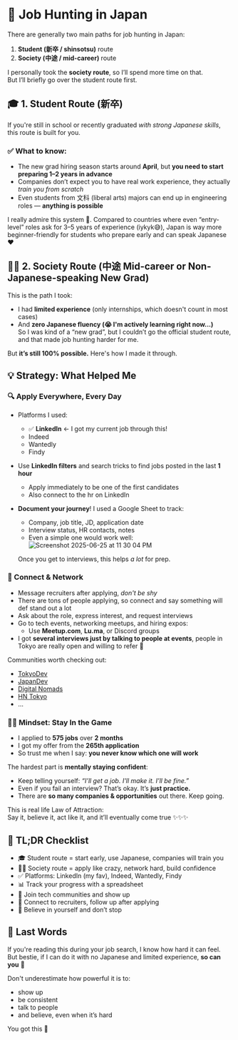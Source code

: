 # 💼 Job Hunting in Japan

There are generally two main paths for job hunting in Japan:  
1. **Student (新卒 / shinsotsu)** route  
2. **Society (中途 / mid-career)** route

I personally took the **society route**, so I’ll spend more time on that.  
But I’ll briefly go over the student route first.


## 🎓 1. Student Route (新卒)

If you're still in school or recently graduated *with strong Japanese skills*, this route is built for you.

### ✅ What to know:
- The new grad hiring season starts around **April**, but **you need to start preparing 1–2 years in advance**
- Companies don’t expect you to have real work experience, they actually *train you from scratch*
- Even students from 文科 (liberal arts) majors can end up in engineering roles — **anything is possible**

I really admire this system 🤌. Compared to countries where even “entry-level” roles ask for 3–5 years of experience (iykyk😅), Japan is way more beginner-friendly for students who prepare early and can speak Japanese ♥️


## 🧑‍💼 2. Society Route (中途 Mid-career or Non-Japanese-speaking New Grad)

This is the path I took:  
- I had **limited experience** (only internships, which doesn't count in most cases)  
- And **zero Japanese fluency (😭 I'm actively learning right now...)**  
So I was kind of a “new grad”, but I couldn’t go the official student route, and that made job hunting harder for me.

But **it’s still 100% possible.** Here's how I made it through.


## 💡 Strategy: What Helped Me

### 🔍 Apply Everywhere, Every Day

- Platforms I used:
  - ✅ **LinkedIn** ← I got my current job through this!
  - Indeed
  - Wantedly
  - Findy
- Use **LinkedIn filters** and search tricks to find jobs posted in the last **1 hour**  
  - Apply immediately to be one of the first candidates
  - Also connect to the hr on LinkedIn
- **Document your journey**! I used a Google Sheet to track:
  - Company, job title, JD, application date
  - Interview status, HR contacts, notes
  - Even a simple one would work well: ![Screenshot 2025-06-25 at 11 30 04 PM](https://github.com/user-attachments/assets/e14b4d88-d028-4a7c-9d13-be2d78995c82)

  Once you get to interviews, this helps *a lot* for prep.


### 💬 Connect & Network

- Message recruiters after applying, *don't be shy*
- There are tons of people applying, so connect and say something will def stand out a lot
- Ask about the role, express interest, and request interviews
- Go to tech events, networking meetups, and hiring expos:
  - Use **Meetup.com**, **Lu.ma**, or Discord groups
- I got **several interviews just by talking to people at events**, people in Tokyo are really open and willing to refer 🫶

Communities worth checking out:
- [TokyoDev](https://www.tokyodev.com/)
- [JapanDev](https://japan-dev.com/)
- [Digital Nomads](https://www.meetup.com/ja-JP/tokyo-digital-nomads/) 
- [HN Tokyo](https://hntokyo.doorkeeper.jp/)
- ...


### 🧘‍♀️ Mindset: Stay In the Game

- I applied to **575 jobs** over **2 months**
- I got my offer from the **265th application**
- So trust me when I say: **you never know which one will work**

The hardest part is **mentally staying confident**:
- Keep telling yourself: *“I’ll get a job. I'll make it. I’ll be fine.”*
- Even if you fail an interview? That’s okay. It’s **just practice.**
- There are **so many companies & opportunities** out there. Keep going.

This is real life Law of Attraction:  
Say it, believe it, act like it, and it’ll eventually come true ✨✨✨


## 📌 TL;DR Checklist

- 🎓 Student route = start early, use Japanese, companies will train you
- 🧑‍💼 Society route = apply like crazy, network hard, build confidence
- ✅ Platforms: LinkedIn (my fav), Indeed, Wantedly, Findy
- 📊 Track your progress with a spreadsheet
- 🫶 Join tech communities and show up
- 💌 Connect to recruiters, follow up after applying
- 🧠 Believe in yourself and don’t stop


## 💬 Last Words

If you're reading this during your job search, I know how hard it can feel.  
But bestie, if I can do it with no Japanese and limited experience, **so can you** 🥹

Don't underestimate how powerful it is to:
- show up
- be consistent
- talk to people
- and believe, even when it’s hard

You got this 🫶
